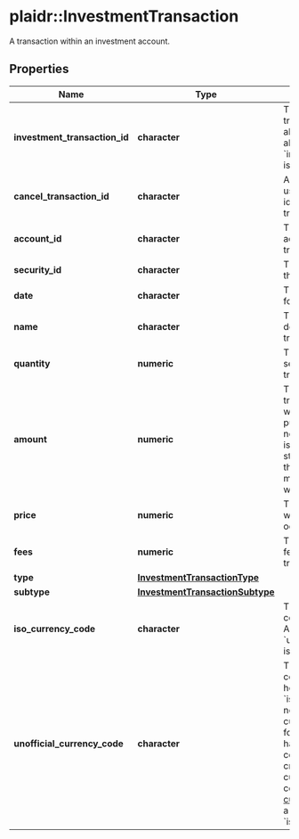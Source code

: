 # plaidr::InvestmentTransaction

A transaction within an investment account.

## Properties
Name | Type | Description | Notes
------------ | ------------- | ------------- | -------------
**investment_transaction_id** | **character** | The ID of the Investment transaction, unique across all Plaid transactions. Like all Plaid identifiers, the &#x60;investment_transaction_id&#x60; is case sensitive. | 
**cancel_transaction_id** | **character** | A legacy field formerly used internally by Plaid to identify certain canceled transactions. | [optional] 
**account_id** | **character** | The &#x60;account_id&#x60; of the account against which this transaction posted. | 
**security_id** | **character** | The &#x60;security_id&#x60; to which this transaction is related. | 
**date** | **character** | The [ISO 8601](https://wikipedia.org/wiki/ISO_8601) posting date for the transaction. | 
**name** | **character** | The institution’s description of the transaction. | 
**quantity** | **numeric** | The number of units of the security involved in this transaction. | 
**amount** | **numeric** | The complete value of the transaction. Positive values when cash is debited, e.g. purchases of stock; negative values when cash is credited, e.g. sales of stock. Treatment remains the same for cash-only movements unassociated with securities. | 
**price** | **numeric** | The price of the security at which this transaction occurred. | 
**fees** | **numeric** | The combined value of all fees applied to this transaction | 
**type** | [**InvestmentTransactionType**](InvestmentTransactionType.md) |  | 
**subtype** | [**InvestmentTransactionSubtype**](InvestmentTransactionSubtype.md) |  | 
**iso_currency_code** | **character** | The ISO-4217 currency code of the transaction. Always &#x60;null&#x60; if &#x60;unofficial_currency_code&#x60; is non-&#x60;null&#x60;. | 
**unofficial_currency_code** | **character** | The unofficial currency code associated with the holding. Always &#x60;null&#x60; if &#x60;iso_currency_code&#x60; is non-&#x60;null&#x60;. Unofficial currency codes are used for currencies that do not have official ISO currency codes, such as cryptocurrencies and the currencies of certain countries.  See the [currency code schema](https://plaid.com/docs/api/accounts#currency-code-schema) for a full listing of supported &#x60;iso_currency_code&#x60;s. | 


